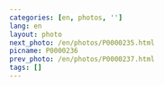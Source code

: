 ```yaml
---
categories: [en, photos, '']
lang: en
layout: photo
next_photo: /en/photos/P0000235.html
picname: P0000236
prev_photo: /en/photos/P0000237.html
tags: []
---
```

